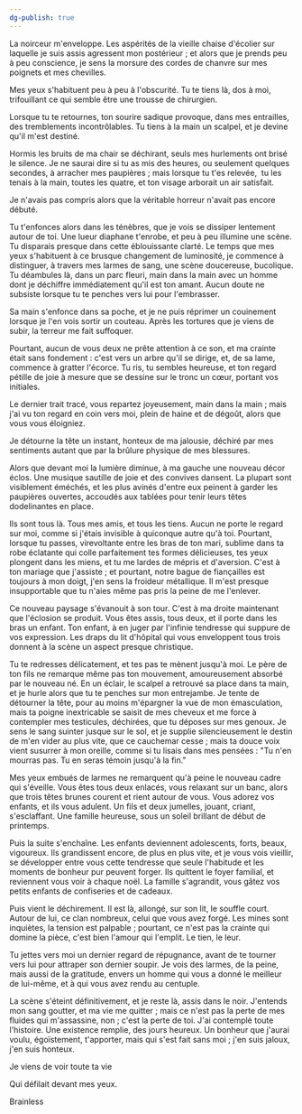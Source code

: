 ```yaml
---
dg-publish: true
---
```

La noirceur m'enveloppe. Les aspérités de la vieille chaise d'écolier sur laquelle je suis assis agressent mon postérieur ; et alors que je prends peu à peu conscience, je sens la morsure des cordes de chanvre sur mes poignets et mes chevilles.

Mes yeux s'habituent peu à peu à l'obscurité. Tu te tiens là, dos à moi, trifouillant ce qui semble être une trousse de chirurgien.

Lorsque tu te retournes, ton sourire sadique provoque, dans mes entrailles, des tremblements incontrôlables. Tu tiens à la main un scalpel, et je devine qu'il m'est destiné.

  

Hormis les bruits de ma chair se déchirant, seuls mes hurlements ont brisé le silence. Je ne saurai dire si tu as mis des heures, ou seulement quelques secondes, à arracher mes paupières ; mais lorsque tu t'es relevée,  tu les tenais à la main, toutes les quatre, et ton visage arborait un air satisfait.

Je n'avais pas compris alors que la véritable horreur n'avait pas encore débuté.

  

Tu t'enfonces alors dans les ténèbres, que je vois se dissiper lentement autour de toi. Une lueur diaphane t'enrobe, et peu à peu illumine une scène. Tu disparais presque dans cette éblouissante clarté. Le temps que mes yeux s'habituent à ce brusque changement de luminosité, je commence à distinguer, à travers mes larmes de sang, une scène doucereuse, bucolique. Tu déambules là, dans un parc fleuri, main dans la main avec un homme dont je déchiffre immédiatement qu'il est ton amant. Aucun doute ne subsiste lorsque tu te penches vers lui pour l'embrasser.

Sa main s'enfonce dans sa poche, et je ne puis réprimer un couinement lorsque je l'en vois sortir un couteau. Après les tortures que je viens de subir, la terreur me fait suffoquer.

Pourtant, aucun de vous deux ne prête attention à ce son, et ma crainte était sans fondement : c'est vers un arbre qu'il se dirige, et, de sa lame, commence à gratter l'écorce. Tu ris, tu sembles heureuse, et ton regard pétille de joie à mesure que se dessine sur le tronc un cœur, portant vos initiales.

Le dernier trait tracé, vous repartez joyeusement, main dans la main ; mais j'ai vu ton regard en coin vers moi, plein de haine et de dégoût, alors que vous vous éloigniez.

  

Je détourne la tête un instant, honteux de ma jalousie, déchiré par mes sentiments autant que par la brûlure physique de mes blessures.

  

Alors que devant moi la lumière diminue, à ma gauche une nouveau décor éclos. Une musique sautille de joie et des convives dansent. La plupart sont visiblement éméchés, et les plus avinés d'entre eux peinent à garder les paupières ouvertes, accoudés aux tablées pour tenir leurs têtes dodelinantes en place.

Ils sont tous là. Tous mes amis, et tous les tiens. Aucun ne porte le regard sur moi, comme si j'étais invisible à quiconque autre qu'à toi. Pourtant, lorsque tu passes, virevoltante entre les bras de ton mari, sublime dans ta robe éclatante qui colle parfaitement tes formes délicieuses, tes yeux plongent dans les miens, et tu me lardes de mépris et d'aversion. C'est à ton mariage que j'assiste ; et pourtant, notre bague de fiançailles est toujours à mon doigt, j'en sens la froideur métallique. Il m'est presque insupportable que tu n'aies même pas pris la peine de me l'enlever.

  

Ce nouveau paysage s'évanouit à son tour. C'est à ma droite maintenant que l'éclosion se produit. Vous êtes assis, tous deux, et il porte dans les bras un enfant. Ton enfant, à en juger par l'infinie tendresse qui suppure de vos expression. Les draps du lit d'hôpital qui vous enveloppent tous trois donnent à la scène un aspect presque christique.

Tu te redresses délicatement, et tes pas te mènent jusqu'à moi. Le père de ton fils ne remarque même pas ton mouvement, amoureusement absorbé par le nouveau né. En un éclair, le scalpel a retrouvé sa place dans ta main, et je hurle alors que tu te penches sur mon entrejambe. Je tente de détourner la tête, pour au moins m'épargner la vue de mon émasculation, mais ta poigne inextricable se saisit de mes cheveux et me force à contempler mes testicules, déchirées, que tu déposes sur mes genoux. Je sens le sang suinter jusque sur le sol, et je supplie silencieusement le destin de m'en vider au plus vite, que ce cauchemar cesse ; mais ta douce voix vient susurrer à mon oreille, comme si tu lisais dans mes pensées : "Tu n'en mourras pas. Tu en seras témoin jusqu'à la fin."

  

Mes yeux embués de larmes ne remarquent qu'à peine le nouveau cadre qui s'éveille. Vous êtes tous deux enlacés, vous relaxant sur un banc, alors que trois têtes brunes courent et rient autour de vous. Vous adorez vos enfants, et ils vous adulent. Un fils et deux jumelles, jouant, criant, s'esclaffant. Une famille heureuse, sous un soleil brillant de début de printemps.

  

Puis la suite s'enchaîne. Les enfants deviennent adolescents, forts, beaux, vigoureux. Ils grandissent encore, de plus en plus vite, et je vous vois vieillir, se développer entre vous cette tendresse que seule l'habitude et les moments de bonheur pur peuvent forger. Ils quittent le foyer familial, et reviennent vous voir à chaque noël. La famille s'agrandit, vous gâtez vos petits enfants de confiseries et de cadeaux.

  

Puis vient le déchirement. Il est là, allongé, sur son lit, le souffle court. Autour de lui, ce clan nombreux, celui que vous avez forgé. Les mines sont inquiètes, la tension est palpable ; pourtant, ce n'est pas la crainte qui domine la pièce, c'est bien l'amour qui l'emplit. Le tien, le leur.

Tu jettes vers moi un dernier regard de répugnance, avant de te tourner vers lui pour attraper son dernier soupir. Je vois des larmes, de la peine, mais aussi de la gratitude, envers un homme qui vous a donné le meilleur de lui-même, et à qui vous avez rendu au centuple.

  

La scène s'éteint définitivement, et je reste là, assis dans le noir. J'entends mon sang goutter, et ma vie me quitter ; mais ce n'est pas la perte de mes fluides qui m'assassine, non ; c'est la perte de toi. J'ai contemplé toute l'histoire. Une existence remplie, des jours heureux. Un bonheur que j'aurai voulu, égoïstement, t'apporter, mais qui s'est fait sans moi ; j'en suis jaloux, j'en suis honteux.

  

Je viens de voir toute ta vie

Qui défilait devant mes yeux.

Brainless 